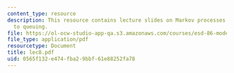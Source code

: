 ```yaml
---
content_type: resource
description: This resource contains lecture slides on Markov processes and their application
  to queuing.
file: https://ol-ocw-studio-app-qa.s3.amazonaws.com/courses/esd-86-models-data-and-inference-for-socio-technical-systems-spring-2007/0565f132e474fba29bbf61e88252fa78_lec8.pdf
file_type: application/pdf
resourcetype: Document
title: lec8.pdf
uid: 0565f132-e474-fba2-9bbf-61e88252fa78
---
```

